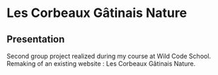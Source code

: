 # Les Corbeaux Gâtinais Nature

## Presentation

Second group project realized during my course at Wild Code School.
Remaking of an existing website : Les Corbeaux Gâtinais Nature.
